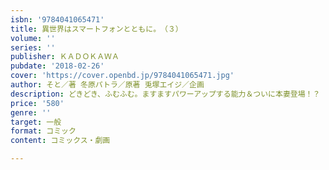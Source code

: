 ```yaml
---
isbn: '9784041065471'
title: 異世界はスマートフォンとともに。　（３）
volume: ''
series: ''
publisher: ＫＡＤＯＫＡＷＡ
pubdate: '2018-02-26'
cover: 'https://cover.openbd.jp/9784041065471.jpg'
author: そと／著 冬原パトラ／原著 兎塚エイジ／企画
description: どきどき、ふむふむ。ますますパワーアップする能力＆ついに本妻登場！？
price: '580'
genre: ''
target: 一般
format: コミック
content: コミックス・劇画

---
```

